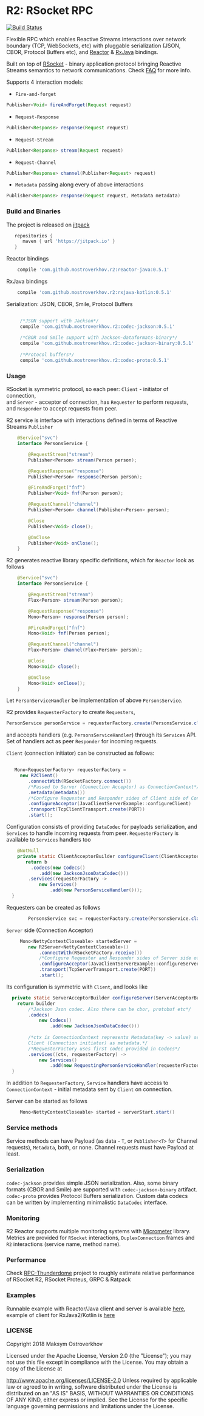 # R2: RSocket RPC
[![Build Status](https://travis-ci.org/mostroverkhov/r2.svg?branch=master)](https://travis-ci.org/mostroverkhov/r2)  

Flexible RPC which enables Reactive Streams interactions over network boundary (TCP, WebSockets, etc)
with pluggable serialization (JSON, CBOR, Protocol Buffers etc), and [Reactor](https://github.com/rsocket/rsocket-java) & [RxJava](https://github.com/rsocket/rsocket-kotlin) bindings.

Built on top of [RSocket](http://rsocket.io/) - binary application protocol bringing Reactive Streams semantics
to network communications. Check [FAQ](https://github.com/rsocket/rsocket/blob/master/FAQ.md) for more info.

Supports 4 interaction models: 
* `Fire-and-forget`
```java
Publisher<Void> fireAndForget(Request request)
```
* `Request-Response`
```java
Publisher<Response> response(Request request) 
```
* `Request-Stream`
```java
Publisher<Response> stream(Request request)
```
* `Request-Channel`
```java
Publisher<Response> channel(Publisher<Request> request)
```
* `Metadata` passing along every of above interactions  
```java
Publisher<Response> response(Request request, Metadata metadata)
```
### Build and Binaries

The project is released on [jitpack](https://jitpack.io/#mostroverkhov/r2)
```groovy
   repositories {
      maven { url 'https://jitpack.io' }
   }
```

Reactor bindings
```groovy
    compile 'com.github.mostroverkhov.r2:reactor-java:0.5.1'
```

RxJava bindings
```groovy
    compile 'com.github.mostroverkhov.r2:rxjava-kotlin:0.5.1'
```

Serialization: JSON, CBOR, Smile, Protocol Buffers
```groovy
        
     /*JSON support with Jackson*/ 
     compile 'com.github.mostroverkhov.r2:codec-jackson:0.5.1'
     
     /*CBOR and Smile support with Jackson-dataformats-binary*/ 
     compile 'com.github.mostroverkhov.r2:codec-jackson-binary:0.5.1'
        
     /*Protocol buffers*/
     compile 'com.github.mostroverkhov.r2:codec-proto:0.5.1'
```

### Usage

RSocket is symmetric protocol, so each peer: `Client` - initiator of connection,   
and `Server` - acceptor of connection, has `Requester` to perform requests,  
 and `Responder` to accept requests from peer.

R2 service is interface with interactions defined in terms of Reactive Streams `Publisher`

```java
    @Service("svc")
    interface PersonsService {

        @RequestStream("stream")
        Publisher<Person> stream(Person person);

        @RequestResponse("response")
        Publisher<Person> response(Person person);

        @FireAndForget("fnf")
        Publisher<Void> fnf(Person person);

        @RequestChannel("channel")
        Publisher<Person> channel(Publisher<Person> person);

        @Close
        Publisher<Void> close();

        @OnClose
        Publisher<Void> onClose();
    }
```

R2 generates reactive library specific definitions, which for `Reactor` look as follows
```java
    @Service("svc")
    interface PersonsService {

        @RequestStream("stream")
        Flux<Person> stream(Person person);

        @RequestResponse("response")
        Mono<Person> response(Person person);

        @FireAndForget("fnf")
        Mono<Void> fnf(Person person);

        @RequestChannel("channel")
        Flux<Person> channel(Flux<Person> person);

        @Close
        Mono<Void> close();

        @OnClose
        Mono<Void> onClose();
    }
```
Let `PersonServiceHandler` be implementation of above `PersonsService`.

R2 provides `RequesterFactory` to create `Requesters`, 
```java
PersonService personService = requesterFactory.create(PersonsService.class)
``` 
and accepts handlers (e.g. `PersonsServiceHandler`) through its `Services` API.  
Set of handlers act as peer `Responder` for incoming requests.   

`Client` (connection initiator) can be constructed as follows:

```java    
   
   Mono<RequesterFactory> requesterFactory =
     new R2Client()
        .connectWith(RSocketFactory.connect())
        /*Passed to Server (Connection Acceptor) as ConnectionContext*/
        .metadata(metadata())
        /*Configure Requester and Responder sides of Client side of Connection*/
        .configureAcceptor(JavaClientServerExample::configureClient)
        .transport(TcpClientTransport.create(PORT))
        .start();
```
Configuration consists of providing `DataCodec` for payloads serialization, and `Services` to handle incoming requests
from peer. `RequesterFactory` is available to `Services` handlers too

```java
    @NotNull
    private static ClientAcceptorBuilder configureClient(ClientAcceptorBuilder b) {
       return b
         .codecs(new Codecs()
            .add(new JacksonJsonDataCodec()))
        .services(requesterFactory ->
            new Services()
                .add(new PersonServiceHandler()));
  }
```

Requesters can be created as follows

```java
        PersonsService svc = requesterFactory.create(PersonsService.class);
```

`Server` side (Connection Acceptor) 

```java
     Mono<NettyContextCloseable> startedServer =
        new R2Server<NettyContextCloseable>()
            .connectWith(RSocketFactory.receive())
            /*Configure Requester and Responder sides of Server side of Connection*/
            .configureAcceptor(JavaClientServerExample::configureServer)
            .transport(TcpServerTransport.create(PORT))
            .start();
```
Its configuration is symmetric with `Client`, and looks like

```java
  private static ServerAcceptorBuilder configureServer(ServerAcceptorBuilder builder) {
    return builder
        /*Jackson Json codec. Also there can be cbor, protobuf etc*/
        .codecs(
            new Codecs()
                .add(new JacksonJsonDataCodec()))
        
        /*ctx is ConnectionContext represents Metadata(key -> value) set by
        Client (Connection initiator) as metadata.*/
        /*RequesterFactory uses first codec provided in Codecs*/
        .services((ctx, requesterFactory) ->
            new Services()
                .add(new RequestingPersonServiceHandler(requesterFactory)));
  }
```
In addition to `RequesterFactory`, `Service` handlers have access to `ConnectionContext` - initial metadata sent by `Client` on connection.

Server can be started as follows
```java
     Mono<NettyContextCloseable> started = serverStart.start()
```
### Service methods

Service methods can have Payload (as data - `T`, or `Publisher<T>` for Channel requests), `Metadata`, both, or none. Channel requests must have Payload at least.

### Serialization

`codec-jackson` provides simple JSON serialization. Also, some binary formats (CBOR and Smile) are supported with `codec-jackson-binary` artifact. `codec-proto` provides Protocol Buffers serialization. Custom data codecs can be written by implementing minimalistic `DataCodec` interface.

### Monitoring

R2 Reactor supports multiple monitoring systems with [Micrometer](https://micrometer.io/) library.  
Metrics are provided for `RSocket` interactions, `DuplexConnection` frames and `R2` interactions (service name, method name). 

### Performance

Check [RPC-Thunderdome](https://github.com/mostroverkhov/rpc-thunderdome) project to roughly estimate relative performance of RSocket R2, RSocket Proteus, GRPC & Ratpack

### Examples

Runnable example with Reactor/Java client and server is available [here](https://github.com/mostroverkhov/r2/blob/master/example/src/main/java/com/github/mostroverkhov/r2/example/ReactorClientServerExample.java), example of client for RxJava2/Kotlin is [here](https://github.com/mostroverkhov/r2/blob/master/rxjava-kotlin/src/test/java/com/github/mostroverkhov/r2/rxjava/RxjavaClientExample.kt)

### LICENSE

Copyright 2018 Maksym Ostroverkhov

Licensed under the Apache License, Version 2.0 (the "License"); you may not use this file except in compliance with the License. You may obtain a copy of the License at

   http://www.apache.org/licenses/LICENSE-2.0
Unless required by applicable law or agreed to in writing, software distributed under the License is distributed on an "AS IS" BASIS, WITHOUT WARRANTIES OR CONDITIONS OF ANY KIND, either express or implied. See the License for the specific language governing permissions and limitations under the License.
